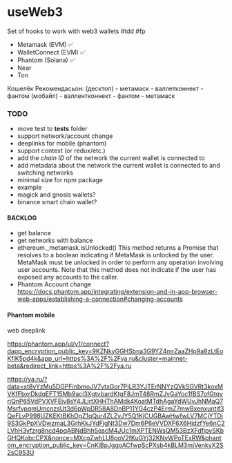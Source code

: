 # useWeb3

Set of hooks to work with web3 wallets
#tdd #fp

-   Metamask (EVM) ✅
-   WalletConnect (EVM) ✅
-   Phantom (Solana) ✅
-   Near
-   Ton

Кошелёк Рекомендасьон:
(десктоп) - метамаск - валлетконнект - фантом
(мобайл) - валлентконнект - фантом - метамаск

### TODO

-   move test to **tests** folder
-   support network/account change
-   deeplinks for mobile (phantom)
-   support context (or redux/etc.)
-   add the _chain ID_ of the network the current wallet is connected to
-   add metadata about the network the current wallet is connected to and switching networks
-   minimal size for npm package
-   example
-   magick and gnosis wallets?
-   binance smart chain wallet?

#### BACKLOG

-   get balance
-   get networks with balance
-   ethereum.\_metamask.isUnlocked()
    This method returns a Promise that resolves to a boolean indicating if MetaMask is unlocked by the user. MetaMask must be unlocked in order to perform any operation involving user accounts. Note that this method does not indicate if the user has exposed any accounts to the caller.
-   Phantom Account change
    https://docs.phantom.app/integrating/extension-and-in-app-browser-web-apps/establishing-a-connection#changing-accounts

#### Phantom mobile

web deeplink

https://phantom.app/ul/v1/connect?dapp_encryption_public_key=9KZNkyGGHSbna3G9YZ4mrZaaZHp9a8zLtEoKfiK5pd4k&app_url=https%3A%2F%2Fya.ru&cluster=mainnet-beta&redirect_link=https%3A%2F%2Fya.ru

https://ya.ru/?data=xt8yYzMu5DGPFinbmoJV7vtxGor7PjLR3YJTErNNYzQVkSGVRt3koxMVKfFbxrDkdqEFT15Mb9acj3XgtvbardKtgF8JmT48RmZJvGaYoc1fBS7ofGtqvrjQnP65VdPVXVFEiv8sY4JLjrtXHHThAMdk4KoatMTdhAgaYdWUvJhNMaQ7MsrfvpqmUmcnzsUt3d6pWpDR58A8DnBP11YG4czP4ErmZ7mwBxenxuntjf3QeFLvP998UZKEKtBKhDgZ1qQur4ZLZvJY5Q1KjCUGBAwHwfwLV7MCjYTDi9S3GkPpXVDwzmaL3GrhKkJYdFjgNt3Dw7Dm6P6eVVDXF6X6HidzfYe6nC2LVhH3yfzrg8ncd4pqABNdBhh5qscM4JUc1mXPTENWsQM53BzXFdfipySKbGHQKobcCPX&nonce=MXcgZwhLU8poV2fKuGYj32KNyWPoTExRW&phantom_encryption_public_key=CnKjBpJggoACfwpScPXsb4kBLM3mjVenkyX2S2sC953U